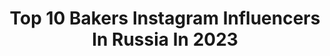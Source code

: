 ---
title: Top 10 Bakers Instagram Influencers In Russia In 2023
description: >-
  Find top bakers Instagram influencers in Russia in 2023. Most popular hashtags: #fashion #baker #pastry.
platform: Instagram
hits: 104
text_top: Identify the most popular Instagram influencers on inBeat.
text_bottom: inBeat has 104 Instagram influencers like this in Russia for you to contact.
profiles:
  - username: "zabavnikov_ivan"
    fullname: >-
      Пекарь Иван Забавников
    bio: >-
      Пеку и преподаю хлеб Менеджер 👉Анна @miss.av.baker Всё для начинающих пекарей 👇👇👇
    location: "Russia"
    followers: 90946
    engagement: 312
    commentsToLikes: 0.036980
    id: ck0w5w3aq5pjw0i19s7kcud6t
    verified: false
    hashtags: "#repost, #croissant"
  - username: "smbatbaker"
    fullname: >-
      Пекарь с Улиц-Smbat Tonoyan
    bio: >-
      "Baker from streets " International bakery consultant Masterclass 🌎 Онлайн курс по выпечке «289 Слоёв» ⬇️⬇️⬇️
    location: "Russia"
    followers: 21344
    engagement: 528
    commentsToLikes: 0.028912
    id: ck5c8dyp799zz0i117no5kk13
    verified: false
    hashtags: ""
  - username: "gavrilova_natalia"
    fullname: >-
      Наталья Гаврилова
    bio: >-
      Kовров.🇷🇺 📌Кондитер,шоколатье. 📌Консультации. 📌Видео-уроки,авторские техкарты. 📌Промокод GAVRILOVA @bakerstore_russia
    location: "Russia"
    followers: 35512
    engagement: 170
    commentsToLikes: 0.033703
    id: ck8t0s8v1t4010j78cdodwqbs
    verified: false
    hashtags: "#cacaobarryofficial, #chocolate, #pastry, #callebaut"
  - username: "markivanir"
    fullname: >-
      Mark Ivanir
    bio: >-
      An Israeli-Russian actor who lives in the USA and works in the world. Sort of a life diary. Homeland. Undisputed. Barry. Away. Baker and the Beauty
    location: "Russia"
    followers: 33921
    engagement: 138
    commentsToLikes: 0.028559
    id: ck55no7j16mcx0i11wcwomlgc
    verified: true
    hashtags: "#ripseanconnery, #awaynetflix, #hilaryswank"
  - username: "amirova_valeria"
    fullname: >-
      Валерия Амирова
    bio: >-
      . Не художник, не кондитер . Уютная кофейня в уютном городе . За десертами и кофе по адресу: Ленина 14, Baker Sweet . Заказать торт, попасть на мк👇🏽
    location: "Russia"
    followers: 12126
    engagement: 814
    commentsToLikes: 0.052407
    id: ck5hg4hr80vlr0i1138354e70
    verified: false
    hashtags: ""
  - username: "irin_dudkina"
    fullname: >-
      Irina  ☆  Chicago Influencer
    bio: >-
      Lifestyle |Travel | Fashion ⠀ Оставила все, ради США и любви. 🍷 Хочешь узнать, что из этого вышло? ⠀ ☾ Belarusian girl in USA ☾ Travel state challenge
    location: "Russia"
    followers: 43100
    engagement: 289
    commentsToLikes: 0.050664
    id: ck8sylc7hl65e0j78h12e3zhr
    verified: false
    hashtags: "#octolyfamily, #atthecay, #orolay, #orolayofficial"
  - username: "yury.eu"
    fullname: >-
      Yury 🧔🏻
    bio: >-
      German resident with a russian soul. In love with France & Monaco. 🇫🇷🌴🏖🚤🥂🍾🇲🇨 Travel | Fashion | Croquet | Champagne | Fragrances
    location: "Russia"
    followers: 10505
    engagement: 1125
    commentsToLikes: 0.025225
    id: ck5c2la8cxh600i11nymjgpkx
    verified: false
    hashtags: "#picoftheday, #freunde, #fashion, #photooftheday"
  - username: "manandbread"
    fullname: >-
      Дмитрий Нестеров
    bio: >-
      Gluten, yeast & calories. Про меня, хлеб и людей, которые его делают. Мастер-классы по выпечке хлеба. Магазин 👉 @manandbread.shop
    location: "Russia"
    followers: 20327
    engagement: 674
    commentsToLikes: 0.042917
    id: ck0w0p26ifc6x0i19dctxxnjx
    verified: false
    hashtags: "#nippononline, #21, #20, #19"
  - username: "retouch_tata"
    fullname: >-
      TATA PLECHKOVA RETOUCHER
    bio: >-
      • Beauty, Hi-End, Fashion retouching. • Reply in direct.📍 Belarus . ⬇️ My online course on retouching RU|EN|FR ⬇️ Обучение бьюти ретуши.
    location: "Russia"
    followers: 28257
    engagement: 997
    commentsToLikes: 0.014684
    id: ck15sb35nc3zt0i19cmdw8lxm
    verified: false
    hashtags: ""
  - username: "catnat_nn"
    fullname: >-
      Фудфотограф 📷 фудблогер 🍽
    bio: >-
      Наталья, Н.Новгород Здесь ОБЪЕКТИВно ВКУСно💯 Снимаю,готовлю ,сотрудничаю🙌 🔥контент и 🚀реклама-запись➡️DIRECT В stories-жизнь фудфотоматери 🤝
    location: "Russia"
    followers: 30573
    engagement: 601
    commentsToLikes: 0.074321
    id: ck5cfdf4xmqgs0i117dz1htp0
    verified: false
    hashtags: "#redmond, #steakmaster"
---